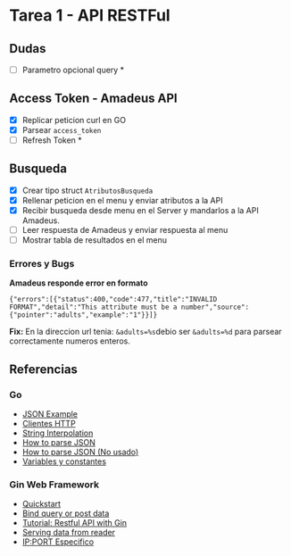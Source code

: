 # Tarea 1 - API RESTFul

## Dudas
- [ ] Parametro opcional query *

## Access Token - Amadeus API
- [x] Replicar peticion curl en GO
- [x] Parsear `access_token`
- [ ] Refresh Token *
## Busqueda
- [x] Crear tipo struct `AtributosBusqueda`
- [x] Rellenar peticion en el menu y enviar atributos a la API
- [x] Recibir busqueda desde menu en el Server y mandarlos a la API Amadeus.
- [ ] Leer respuesta de Amadeus y enviar respuesta al menu
- [ ] Mostrar tabla de resultados en el menu

### Errores y Bugs

**Amadeus responde error en formato**

```
{"errors":[{"status":400,"code":477,"title":"INVALID FORMAT","detail":"This attribute must be a number","source":{"pointer":"adults","example":"1"}}]}
```
**Fix:** En la direccion url tenia: ```&adults=%s```debio ser ```&adults=%d``` para parsear correctamente numeros enteros.


## Referencias

### Go
- [JSON Example](https://gobyexample.com/json)
- [Clientes HTTP](https://apuntes.de/golang/clientes-http-uso-del-http-client/#gsc.tab=0)
- [String Interpolation](https://marketsplash.com/tutorials/go/golang-string-interpolation/)
- [How to parse JSON](https://blog.hackajob.com/how-to-parse-json-from-apis-in-golang/)
- [How to parse JSON (No usado)](https://dev.to/billylkc/parse-json-api-response-in-go-10ng)
- [Variables y constantes](https://www.digitalocean.com/community/tutorials/how-to-use-variables-and-constants-in-go-es)

### Gin Web Framework
- [Quickstart](https://gin-gonic.com/docs/quickstart/)
- [Bind query or post data](https://gin-gonic.com/docs/examples/bind-query-or-post/)
- [Tutorial: Restful API with Gin](https://go.dev/doc/tutorial/web-service-gin)
- [Serving data from reader](https://gin-gonic.com/docs/examples/serving-data-from-reader/)
- [IP:PORT Especifico](https://stackoverflow.com/questions/39448905/how-to-run-a-go-gin-server-on-a-specific-ip-address) 
